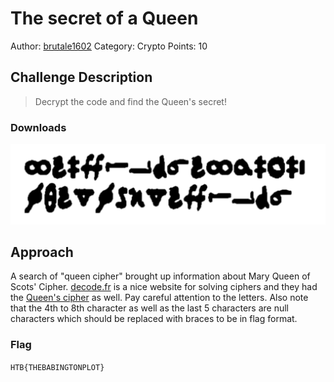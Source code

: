 # The secret of a Queen

Author: [brutale1602](https://app.hackthebox.eu/users/148257)
Category: Crypto
Points: 10

## Challenge Description
> Decrypt the code and find the Queen's secret!

### Downloads
![The secret of a Queen](./The%20secret%20of%20a%20Queen.png)

## Approach
A search of "queen cipher" brought up information about Mary Queen of Scots' Cipher. [decode.fr](https://www.dcode.fr) is a nice website for solving ciphers and they had the [Queen's cipher](https://www.dcode.fr/mary-stuart-code) as well. Pay careful attention to the letters. Also note that the 4th to 8th character as well as the last 5 characters are null characters which should be replaced with braces to be in flag format.

### Flag
`HTB{THEBABINGTONPLOT}`